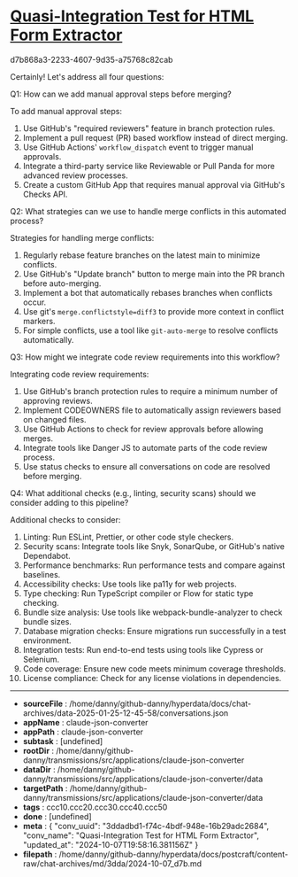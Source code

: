 # [Quasi-Integration Test for HTML Form Extractor](https://claude.ai/chat/3ddadbd1-f74c-4bdf-948e-16b29adc2684)

d7b868a3-2233-4607-9d35-a75768c82cab

 Certainly! Let's address all four questions:

Q1: How can we add manual approval steps before merging?

To add manual approval steps:

1. Use GitHub's "required reviewers" feature in branch protection rules.
2. Implement a pull request (PR) based workflow instead of direct merging.
3. Use GitHub Actions' `workflow_dispatch` event to trigger manual approvals.
4. Integrate a third-party service like Reviewable or Pull Panda for more advanced review processes.
5. Create a custom GitHub App that requires manual approval via GitHub's Checks API.

Q2: What strategies can we use to handle merge conflicts in this automated process?

Strategies for handling merge conflicts:

1. Regularly rebase feature branches on the latest main to minimize conflicts.
2. Use GitHub's "Update branch" button to merge main into the PR branch before auto-merging.
3. Implement a bot that automatically rebases branches when conflicts occur.
4. Use git's `merge.conflictstyle=diff3` to provide more context in conflict markers.
5. For simple conflicts, use a tool like `git-auto-merge` to resolve conflicts automatically.

Q3: How might we integrate code review requirements into this workflow?

Integrating code review requirements:

1. Use GitHub's branch protection rules to require a minimum number of approving reviews.
2. Implement CODEOWNERS file to automatically assign reviewers based on changed files.
3. Use GitHub Actions to check for review approvals before allowing merges.
4. Integrate tools like Danger JS to automate parts of the code review process.
5. Use status checks to ensure all conversations on code are resolved before merging.

Q4: What additional checks (e.g., linting, security scans) should we consider adding to this pipeline?

Additional checks to consider:

1. Linting: Run ESLint, Prettier, or other code style checkers.
2. Security scans: Integrate tools like Snyk, SonarQube, or GitHub's native Dependabot.
3. Performance benchmarks: Run performance tests and compare against baselines.
4. Accessibility checks: Use tools like pa11y for web projects.
5. Type checking: Run TypeScript compiler or Flow for static type checking.
6. Bundle size analysis: Use tools like webpack-bundle-analyzer to check bundle sizes.
7. Database migration checks: Ensure migrations run successfully in a test environment.
8. Integration tests: Run end-to-end tests using tools like Cypress or Selenium.
9. Code coverage: Ensure new code meets minimum coverage thresholds.
10. License compliance: Check for any license violations in dependencies.

---

* **sourceFile** : /home/danny/github-danny/hyperdata/docs/chat-archives/data-2025-01-25-12-45-58/conversations.json
* **appName** : claude-json-converter
* **appPath** : claude-json-converter
* **subtask** : [undefined]
* **rootDir** : /home/danny/github-danny/transmissions/src/applications/claude-json-converter
* **dataDir** : /home/danny/github-danny/transmissions/src/applications/claude-json-converter/data
* **targetPath** : /home/danny/github-danny/transmissions/src/applications/claude-json-converter/data
* **tags** : ccc10.ccc20.ccc30.ccc40.ccc50
* **done** : [undefined]
* **meta** : {
  "conv_uuid": "3ddadbd1-f74c-4bdf-948e-16b29adc2684",
  "conv_name": "Quasi-Integration Test for HTML Form Extractor",
  "updated_at": "2024-10-07T19:58:16.381156Z"
}
* **filepath** : /home/danny/github-danny/hyperdata/docs/postcraft/content-raw/chat-archives/md/3dda/2024-10-07_d7b.md